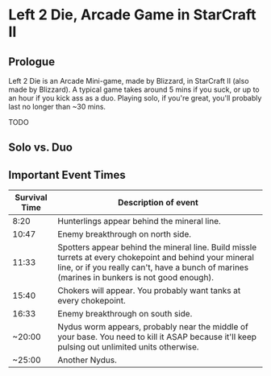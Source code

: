 # Left 2 Die, Arcade Game in StarCraft II

## Prologue

Left 2 Die is an Arcade Mini-game, made by Blizzard, in StarCraft II (also made by Blizzard). A typical game takes around 5 mins if you suck, or up to an hour if you kick ass as a duo. Playing solo, if you're great, you'll probably last no longer than ~30 mins.

TODO

## Solo vs. Duo

## Important Event Times

| Survival Time 	| Description of event 	|
|---	|---	|
| 8:20 | Hunterlings appear behind the mineral line. |
| 10:47 | Enemy breakthrough on north side. |
| 11:33 | Spotters appear behind the mineral line. Build missle turrets at every chokepoint and behind your mineral line, or if you really can't, have a bunch of marines (marines in bunkers is not good enough). |
| 15:40 | Chokers will appear. You probably want tanks at every chokepoint. |
| 16:33 | Enemy breakthrough on south side. |
| ~20:00 | Nydus worm appears, probably near the middle of your base. You need to kill it ASAP because it'll keep pulsing out unlimited units otherwise. |
| ~25:00 | Another Nydus. |
